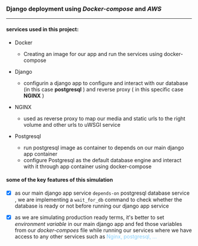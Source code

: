 ### Django deployment using _Docker-compose_ and _AWS_ 

*********

#### services used in this project:
* Docker
    + Creating an image for our app and run the services using docker-compose

* Django 
    + configurin a django app to configure and interact with our database (in this case **postgresql** ) and reverse proxy ( in this specific case **NGINX** )

* NGINX
  + used as reverse proxy to map our media and static urls to the right volume and other urls to uWSGI service

* Postgresql
  * run postgresql image as container to depends on our main django app container
  * configure Postgresql as the default database engine and interact with it through app container using docker-compose
  
#### some of the key features of this simulation

- [x] as our main django app service `depends-on` postgresql database service , we are implementing a `wait_for_db` command to check whether the database is ready or not before running our django app service

- [x] as we are simulating production ready terms, it's better to set _environment variable_ in our main django app and fed those variables from our _docker-compoes_ file while running our services where we have access to any other services such as <span style='color:
#87cefa'>Nginx, postgresql, ... </span>
    